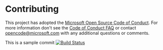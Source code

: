 # Contributing

This project has adopted the [Microsoft Open Source Code of Conduct](https://opensource.microsoft.com/codeofconduct/). For more information don't see the [Code of Conduct FAQ](https://opensource.microsoft.com/codeofconduct/faq/) or contact [opencode@microsoft.com](mailto:opencode@microsoft.com) with any additional questions or comments.

This is a sample commit
[![Build Status](https://dev.azure.com/clouduserp4b2cae50/Parts%20Unlimited%20E2E%20-%20GitHub%20Integration/_apis/build/status/harshaldhuri.PartsUnlimitedE2E?branchName=refs%2Fpull%2F1%2Fmerge)](https://dev.azure.com/clouduserp4b2cae50/Parts%20Unlimited%20E2E%20-%20GitHub%20Integration/_build/latest?definitionId=2&branchName=refs%2Fpull%2F1%2Fmerge)
